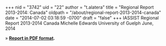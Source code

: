 +++
nid = "3742"
uid = "22"
author = "t.alatera"
title = "Regional Report 2013-2014: Canada"
oldpath = "/about/regional-report-2013-2014-canada"
date = "2014-07-02 03:18:59 -0700"
draft = "false"
+++
IASSIST Regional Report 2013-2014
Canada
Michelle Edwards
University of Guelph
June, 2014

» **[Report in PDF format](/file/about/canada_regional_report_2013-2014.pdf).**

